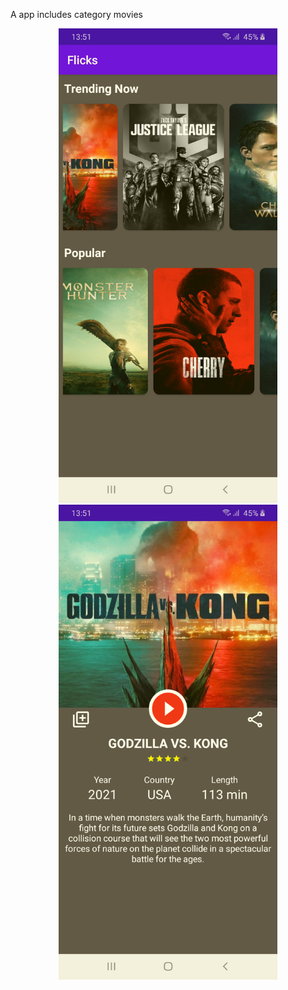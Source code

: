 A app includes category movies

<p align="center">
  <img src="https://github.com/truongmt273/Movie-App-Android-Kotlin/blob/main/screen_1.png" width="350" title="UI 1"></br>
  <img src="https://github.com/truongmt273/Movie-App-Android-Kotlin/blob/main/screen_2.png" width="350" title="UI 2">
 
</p>

